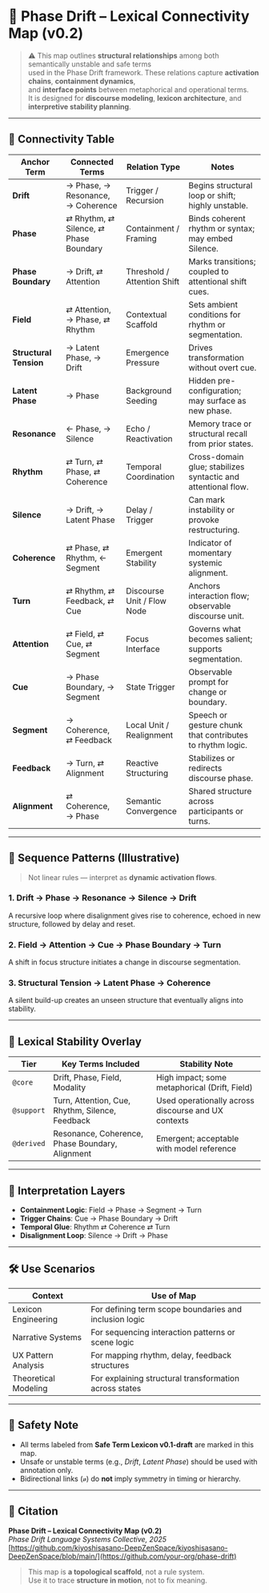 # 📘 Phase Drift – Lexical Connectivity Map (v0.2)

> ⚠️ This map outlines **structural relationships** among both semantically unstable and safe terms  
> used in the Phase Drift framework. These relations capture **activation chains**, **containment dynamics**,  
> and **interface points** between metaphorical and operational terms.  
> It is designed for **discourse modeling**, **lexicon architecture**, and **interpretive stability planning**.

---

## 🧩 Connectivity Table

| **Anchor Term**        | **Connected Terms**                    | **Relation Type**       | **Notes**                                                   |
|------------------------|----------------------------------------|--------------------------|-------------------------------------------------------------|
| **Drift**              | → Phase, → Resonance, → Coherence      | Trigger / Recursion      | Begins structural loop or shift; highly unstable.           |
| **Phase**              | ⇄ Rhythm, ⇄ Silence, ⇄ Phase Boundary  | Containment / Framing    | Binds coherent rhythm or syntax; may embed Silence.         |
| **Phase Boundary**     | → Drift, ⇄ Attention                   | Threshold / Attention Shift | Marks transitions; coupled to attentional shift cues.    |
| **Field**              | ⇄ Attention, → Phase, ⇄ Rhythm         | Contextual Scaffold       | Sets ambient conditions for rhythm or segmentation.         |
| **Structural Tension** | → Latent Phase, → Drift                | Emergence Pressure        | Drives transformation without overt cue.                    |
| **Latent Phase**       | → Phase                                | Background Seeding        | Hidden pre-configuration; may surface as new phase.         |
| **Resonance**          | ← Phase, → Silence                     | Echo / Reactivation       | Memory trace or structural recall from prior states.        |
| **Rhythm**             | ⇄ Turn, ⇄ Phase, ⇄ Coherence           | Temporal Coordination     | Cross-domain glue; stabilizes syntactic and attentional flow.|
| **Silence**            | → Drift, → Latent Phase                | Delay / Trigger           | Can mark instability or provoke restructuring.              |
| **Coherence**          | ⇄ Phase, ⇄ Rhythm, ← Segment           | Emergent Stability        | Indicator of momentary systemic alignment.                  |
| **Turn**               | ⇄ Rhythm, ⇄ Feedback, ⇄ Cue            | Discourse Unit / Flow Node| Anchors interaction flow; observable discourse unit.        |
| **Attention**          | ⇄ Field, ⇄ Cue, ⇄ Segment              | Focus Interface           | Governs what becomes salient; supports segmentation.        |
| **Cue**                | → Phase Boundary, → Segment            | State Trigger              | Observable prompt for change or boundary.                   |
| **Segment**            | → Coherence, ⇄ Feedback                | Local Unit / Realignment  | Speech or gesture chunk that contributes to rhythm logic.   |
| **Feedback**           | → Turn, ⇄ Alignment                    | Reactive Structuring       | Stabilizes or redirects discourse phase.                    |
| **Alignment**          | ⇄ Coherence, → Phase                   | Semantic Convergence       | Shared structure across participants or turns.              |

---

## 🔁 Sequence Patterns (Illustrative)

> Not linear rules — interpret as **dynamic activation flows**.

### 1. Drift → Phase → Resonance → Silence → Drift  
A recursive loop where disalignment gives rise to coherence, echoed in new structure, followed by delay and reset.

### 2. Field → Attention → Cue → Phase Boundary → Turn  
A shift in focus structure initiates a change in discourse segmentation.

### 3. Structural Tension → Latent Phase → Coherence  
A silent build-up creates an unseen structure that eventually aligns into stability.

---

## 🔎 Lexical Stability Overlay

| Tier        | Key Terms Included                                   | Stability Note                                         |
|-------------|------------------------------------------------------|--------------------------------------------------------|
| `@core`     | Drift, Phase, Field, Modality                        | High impact; some metaphorical (Drift, Field)          |
| `@support`  | Turn, Attention, Cue, Rhythm, Silence, Feedback      | Used operationally across discourse and UX contexts    |
| `@derived`  | Resonance, Coherence, Phase Boundary, Alignment      | Emergent; acceptable with model reference              |

---

## 📌 Interpretation Layers

- **Containment Logic**: Field → Phase → Segment → Turn  
- **Trigger Chains**: Cue → Phase Boundary → Drift  
- **Temporal Glue**: Rhythm ⇄ Coherence ⇄ Turn  
- **Disalignment Loop**: Silence → Drift → Phase  

---

## 🛠️ Use Scenarios

| Context                | Use of Map |
|------------------------|------------|
| Lexicon Engineering    | For defining term scope boundaries and inclusion logic |
| Narrative Systems      | For sequencing interaction patterns or scene logic     |
| UX Pattern Analysis    | For mapping rhythm, delay, feedback structures         |
| Theoretical Modeling   | For explaining structural transformation across states |

---

## 🔏 Safety Note

- All terms labeled from **Safe Term Lexicon v0.1-draft** are marked in this map.
- Unsafe or unstable terms (e.g., *Drift*, *Latent Phase*) should be used with annotation only.
- Bidirectional links (`⇄`) do **not** imply symmetry in timing or hierarchy.

---

## 📘 Citation

**Phase Drift – Lexical Connectivity Map (v0.2)**  
_Phase Drift Language Systems Collective, 2025_  
[https://github.com/kiyoshisasano-DeepZenSpace/kiyoshisasano-DeepZenSpace/blob/main/](https://github.com/your-org/phase-drift)

> This map is **a topological scaffold**, not a rule system.  
> Use it to trace **structure in motion**, not to fix meaning.
